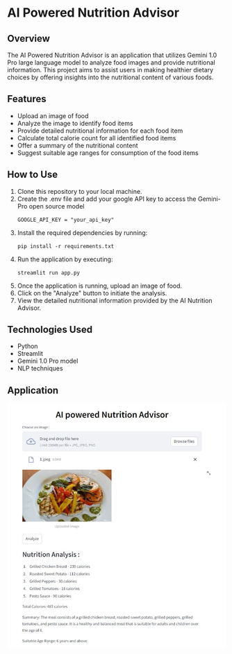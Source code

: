 # AI Powered Nutrition Advisor

## Overview
The AI Powered Nutrition Advisor is an application that utilizes Gemini 1.0 Pro large language model to analyze food images and provide nutritional information. This project aims to assist users in making healthier dietary choices by offering insights into the nutritional content of various foods.

## Features
- Upload an image of food
- Analyze the image to identify food items
- Provide detailed nutritional information for each food item
- Calculate total calorie count for all identified food items
- Offer a summary of the nutritional content
- Suggest suitable age ranges for consumption of the food items

## How to Use
1. Clone this repository to your local machine.
2. Create the .env file and add your google API key to access the Gemini-Pro open source model
   ```
   GOOGLE_API_KEY = "your_api_key"
   ```
3. Install the required dependencies by running:
    ```
    pip install -r requirements.txt
    ```
4. Run the application by executing:
    ```
    streamlit run app.py
    ```
5. Once the application is running, upload an image of food.
6. Click on the "Analyze" button to initiate the analysis.
7. View the detailed nutritional information provided by the AI Nutrition Advisor.

## Technologies Used
- Python
- Streamlit
- Gemini 1.0 Pro model
- NLP techniques

## Application
![AI Powered Nutrition Advisor](sample.jpg)
